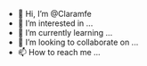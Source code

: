 - 👋 Hi, I’m @Claramfe
- 👀 I’m interested in ...
- 🌱 I’m currently learning ...
- 💞️ I’m looking to collaborate on ...
- 📫 How to reach me ...

<!---
Claramfe/Claramfe is a ✨ special ✨ repository because its `README.md` (this file) appears on your GitHub profile.
You can click the Preview link to take a look at your changes.
--->
